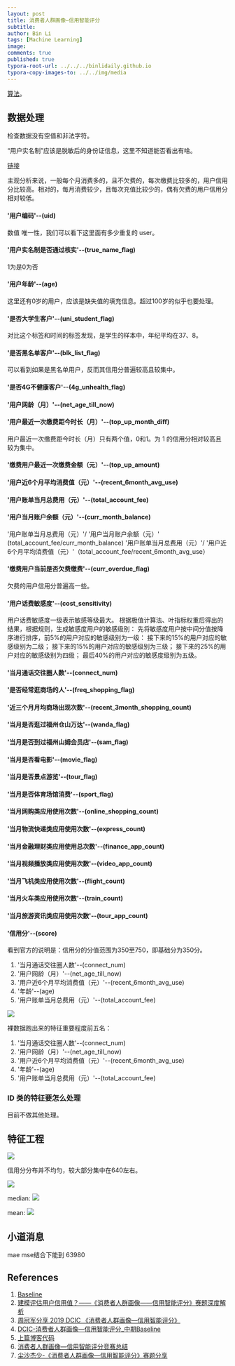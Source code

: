 ```yaml
---
layout: post
title: 消费者人群画像—信用智能评分
subtitle:
author: Bin Li
tags: [Machine Learning]
image: 
comments: true
published: true
typora-root-url: ../../../binlidaily.github.io
typora-copy-images-to: ../../img/media
---
```


[算法](https://www.datafountain.cn/competitions/337/details)。

## 数据处理
检查数据没有空值和非法字符。

“用户实名制”应该是脱敏后的身份证信息，这里不知道能否看出有啥。

[链接](https://www.datafountain.cn/competitions/337/details/code-submit?id=84982)

主观分析来说，一般每个月消费多的，且不欠费的，每次缴费比较多的，用户信用分比较高。相对的，每月消费较少，且每次充值比较少的，偶有欠费的用户信用分相对较低。

#### '用户编码'--(uid)
数值 唯一性，我们可以看下这里面有多少重复的 user。

#### '用户实名制是否通过核实'--(true_name_flag)
1为是0为否

#### '用户年龄'--(age)
这里还有0岁的用户，应该是缺失值的填充信息。超过100岁的似乎也要处理。





#### '是否大学生客户'--(uni_student_flag)
对比这个标签和时间的标签发现，是学生的样本中，年纪平均在37、8。

#### '是否黑名单客户'--(blk_list_flag)
可以看到如果是黑名单用户，反而其信用分普遍较高且较集中。

#### '是否4G不健康客户'--(4g_unhealth_flag)

#### '用户网龄（月）'--(net_age_till_now)

#### '用户最近一次缴费距今时长（月）'--(top_up_month_diff)
用户最近一次缴费距今时长（月）只有两个值，0和1。为 1 的信用分相对较高且较为集中。

#### '缴费用户最近一次缴费金额（元）'--(top_up_amount)

#### '用户近6个月平均消费值（元）'--(recent_6month_avg_use)

#### '用户账单当月总费用（元）'--(total_account_fee)

#### '用户当月账户余额（元）'--(curr_month_balance)
'用户账单当月总费用（元）'/ '用户当月账户余额（元）' (total_account_fee/curr_month_balance)
'用户账单当月总费用（元）'/ '用户近6个月平均消费值（元）'（total_account_fee/recent_6month_avg_use）

#### '缴费用户当前是否欠费缴费'--(curr_overdue_flag)
欠费的用户信用分普遍高一些。

#### '用户话费敏感度'--(cost_sensitivity)
用户话费敏感度一级表示敏感等级最大。
根据极值计算法、叶指标权重后得出的结果，根据规则，生成敏感度用户的敏感级别：
先将敏感度用户按中间分值按降序进行排序，前5%的用户对应的敏感级别为一级：
接下来的15%的用户对应的敏感级别为二级；
接下来的15%的用户对应的敏感级别为三级；
接下来的25%的用户对应的敏感级别为四级；
最后40%的用户对应的敏感度级别为五级。

#### '当月通话交往圈人数'--(connect_num)

#### '是否经常逛商场的人'--(freq_shopping_flag)

#### '近三个月月均商场出现次数'--(recent_3month_shopping_count)

#### '当月是否逛过福州仓山万达'--(wanda_flag)

#### '当月是否到过福州山姆会员店'--(sam_flag)

#### '当月是否看电影'--(movie_flag)

#### '当月是否景点游览'--(tour_flag)

#### '当月是否体育场馆消费'--(sport_flag)

#### '当月网购类应用使用次数'--(online_shopping_count)

#### '当月物流快递类应用使用次数'--(express_count)

#### '当月金融理财类应用使用总次数'--(finance_app_count)

#### '当月视频播放类应用使用次数'--(video_app_count)

#### '当月飞机类应用使用次数'--(flight_count)

#### '当月火车类应用使用次数'--(train_count)

#### '当月旅游资讯类应用使用次数'--(tour_app_count)

#### '信用分'--(score)
看到官方的说明是：信用分的分值范围为350至750，即基础分为350分。

1. '当月通话交往圈人数'--(connect_num)
2. '用户网龄（月）'--(net_age_till_now)
3. '用户近6个月平均消费值（元）'--(recent_6month_avg_use)
4. '年龄'--(age)
5. '用户账单当月总费用（元）'--(total_account_fee)

![](/img/media/15502252558202.jpg)

裸数据跑出来的特征重要程度前五名：
1. '当月通话交往圈人数'--(connect_num)
2. '用户网龄（月）'--(net_age_till_now)
3. '用户近6个月平均消费值（元）'--(recent_6month_avg_use)
4. '年龄'--(age)
5. '用户账单当月总费用（元）'--(total_account_fee)


### ID 类的特征要怎么处理
目前不做其他处理。

## 特征工程
![](/img/media/15512504784120.jpg)

信用分分布并不均匀，较大部分集中在640左右。


![](/img/media/15513222989176.jpg)

median:
![](/img/media/15513223132708.jpg)



mean:
![](/img/media/15513223964542.jpg)



## 小道消息
mae mse结合下能到 63980

## References
1. [Baseline](https://github.com/wangvenn/Credit-Scoring-Regression)
2. [建模评估用户信用值？——《消费者人群画像——信用智能评分》赛题深度解析](https://mp.weixin.qq.com/s/JnLhByXMVgChYjMggSTVWg)
3. [周冠军分享 2019 DCIC 《消费者人群画像—信用智能评分》](https://mp.weixin.qq.com/s/y_YwBJ5D8WCj2BPXRxrRxg)
4. [DCIC-消费者人群画像—信用智能评分_中期Baseline](https://zhuanlan.zhihu.com/p/57910316)
5. [上篇博客代码](https://github.com/renxingkai/Credit_Score_Baseline)
6. [消费者人群画像—信用智能评分竞赛总结](https://zhuanlan.zhihu.com/p/58020980)
7. [尘沙杰少-《消费者人群画像—信用智能评分》赛题分享](https://mp.weixin.qq.com/s?__biz=MzI5ODQxMTk5MQ==&mid=2247485727&idx=2&sn=411ac0329bdae3b5475e49d9af11b67f&chksm=eca77ba7dbd0f2b1fe5bd209f153f3797fc24093cebdeed0f292fd6c090bb36d9ef40991caf2&mpshare=1&scene=23&srcid=0227CpGIrhXsICJifSej0A3v#rd)